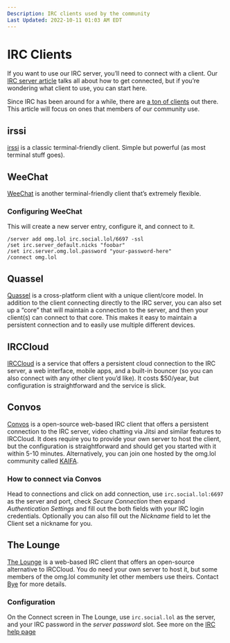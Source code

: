 ```yaml
---
Description: IRC clients used by the community  
Last Updated: 2022-10-11 01:03 AM EDT
---
```


# IRC Clients

If you want to use our IRC server, you’ll need to connect with a client. Our [IRC server article](/info/community/irc) talks all about how to get connected, but if you’re wondering what client to use, you can start here.

Since IRC has been around for a while, there are [a ton of clients](https://en.wikipedia.org/wiki/Comparison_of_Internet_Relay_Chat_clients) out there. This article will focus on ones that members of our community use.

## irssi

[irssi](https://irssi.org) is a classic terminal-friendly client. Simple but powerful (as most terminal stuff goes).

## WeeChat

[WeeChat](https://weechat.org) is another terminal-friendly client that’s extremely flexible.

### Configuring WeeChat

This will create a new server entry, configure it, and connect to it.

```
/server add omg.lol irc.social.lol/6697 -ssl
/set irc.server_default.nicks "foobar"
/set irc.server.omg.lol.password "your-password-here"
/connect omg.lol
```

## Quassel

[Quassel](https://quassel-irc.org) is a cross-platform client with a unique client/core model. In addition to the client connecting directly to the IRC server, you can also set up a “core” that will maintain a connection to the server, and then your client(s) can connect to that core. This makes it easy to maintain a persistent connection and to easily use multiple different devices.

## IRCCloud

[IRCCloud](https://www.irccloud.com/) is a service that offers a persistent cloud connection to the IRC server, a web interface, mobile apps, and a built-in bouncer (so you can also connect with any other client you’d like). It costs $50/year, but configuration is straightforward and the service is slick.

## Convos

[Convos](https://convos.chat/) is a open-source web-based IRC client that offers a persistent connection to the IRC server, video chatting via Jitsi and similar features to IRCCloud. It does require you to provide your own server to host the client, but the configuration is straightforward and should get you started with it within 5-10 minutes. Alternatively, you can join one hosted by the omg.lol community called [KAIFA](https://orc.kaifa.ch).

### How to connect via Convos
Head to connections and click on add connection, use `irc.social.lol:6697` as the server and port, check *Secure Connection* then expand *Authentication Settings* and fill out the both fields with your IRC login credentials. Optionally you can also fill out the *Nickname* field to let the Client set a nickname for you.

## The Lounge

[The Lounge](https://thelounge.chat) is a web-based IRC client that offers an open-source alternative to IRCCloud. You do need your own server to host it, but some members of the omg.lol community let other members use theirs. Contact [Bye](https://bye.omg.lol) for more details.

### Configuration

On the Connect screen in The Lounge, use `irc.social.lol` as the server, and your IRC password in the *server password* slot. See more on the [IRC help page](/help/irc)
